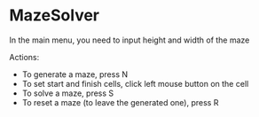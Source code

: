 # MazeSolver
In the main menu, you need to input height and width of the maze

Actions:
- To generate a maze, press N
- To set start and finish cells, click left mouse button on the cell
- To solve a maze, press S
- To reset a maze (to leave the generated one), press R
